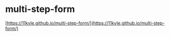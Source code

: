 # multi-step-form

[https://11kyle.github.io/multi-step-form/](https://11kyle.github.io/multi-step-form/)
